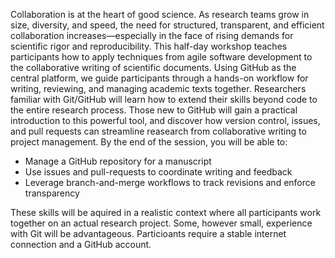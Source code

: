 Collaboration is at the heart of good science.
As research teams grow in size, diversity, and speed, the need for structured, transparent, and efficient collaboration increases—especially in the face of rising demands for scientific rigor and reproducibility.
This half-day workshop teaches participants how to apply techniques from agile software development to the collaborative writing of scientific documents.
Using GitHub as the central platform, we guide participants through a hands-on workflow for writing, reviewing, and managing academic texts together.
Researchers familiar with Git/GitHub will learn how to extend their skills beyond code to the entire research process.
Those new to GitHub will gain a practical introduction to this powerful tool, and discover how version control, issues, and pull requests can streamline reasearch from collaborative writing to project management.
By the end of the session, you will be able to:

* Manage a GitHub repository for a manuscript
* Use issues and pull-requests to coordinate writing and feedback
* Leverage branch-and-merge workflows to track revisions and enforce transparency

These skills will be aquired in a realistic context where all participants work together on an actual research project.
Some, however small, experience with Git will be advantageous.
Particioants require a stable internet connection and a GitHub account.
